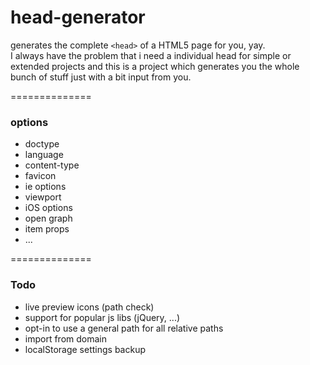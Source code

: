 head-generator
==============
generates the complete `<head>` of a HTML5 page for you, yay.
<br>
I always have the problem that i need a individual head for simple or 
extended projects and this is a project which generates you the whole bunch of stuff 
just with a bit input from you.

==============

### options

* doctype
* language 
* content-type 
* favicon
* ie options
* viewport 
* iOS options
* open graph 
* item props
* ...

==============

### Todo
* live preview icons (path check)
* support for popular js libs (jQuery, ...)
* opt-in to use a general path for all relative paths
* import from domain 
* localStorage settings backup